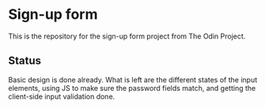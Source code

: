 # Sign-up form

This is the repository for the sign-up form project from The Odin Project.

## Status

Basic design is done already. What is left are the different states of the input elements, using JS to make sure the password fields match, and getting the client-side input validation done.